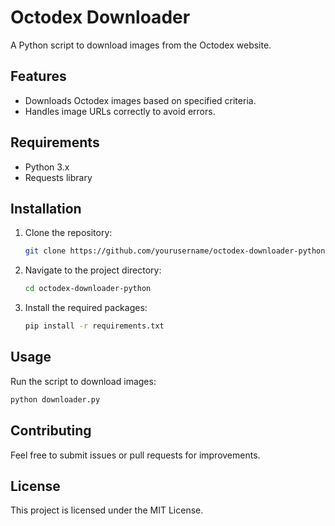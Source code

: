 # Octodex Downloader

A Python script to download images from the Octodex website.

## Features

- Downloads Octodex images based on specified criteria.
- Handles image URLs correctly to avoid errors.

## Requirements

- Python 3.x
- Requests library

## Installation

1. Clone the repository:
   ```bash
   git clone https://github.com/yourusername/octodex-downloader-python.git
   ```
2. Navigate to the project directory:
   ```bash
   cd octodex-downloader-python
   ```
3. Install the required packages:
   ```bash
   pip install -r requirements.txt
   ```

## Usage

Run the script to download images:

```bash
python downloader.py
```

## Contributing

Feel free to submit issues or pull requests for improvements.

## License

This project is licensed under the MIT License.

